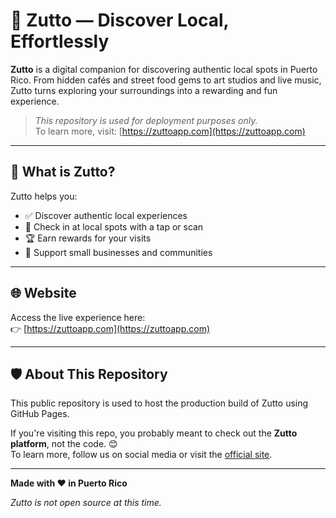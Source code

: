 # 🌟 Zutto — Discover Local, Effortlessly

**Zutto** is a digital companion for discovering authentic local spots in Puerto Rico. From hidden cafés and street food gems to art studios and live music, Zutto turns exploring your surroundings into a rewarding and fun experience.

> *This repository is used for deployment purposes only.*  
> To learn more, visit: [https://zuttoapp.com](https://zuttoapp.com)

---

## 🧭 What is Zutto?

Zutto helps you:
- ✅ Discover authentic local experiences
- 📍 Check in at local spots with a tap or scan
- 🏆 Earn rewards for your visits
- 🌱 Support small businesses and communities

---

## 🌐 Website

Access the live experience here:  
👉 [https://zuttoapp.com](https://zuttoapp.com)

---

## 🛡️ About This Repository

This public repository is used to host the production build of Zutto using GitHub Pages.

If you're visiting this repo, you probably meant to check out the **Zutto platform**, not the code. 😊  
To learn more, follow us on social media or visit the [official site](https://zuttoapp.com).

---

**Made with ❤️ in Puerto Rico**

*Zutto is not open source at this time.*
